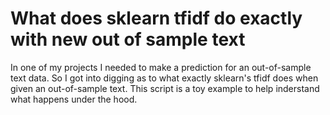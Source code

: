 # What does sklearn tfidf do exactly with new out of sample text
In one of my projects I needed to make a prediction for an out-of-sample text data. So I got into digging as to what exactly sklearn's tfidf does when given an out-of-sample text. This script is a toy example to help inderstand what happens under the hood. 
